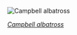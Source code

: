 
![Campbell albatross](https://upload.wikimedia.org/wikipedia/commons/thumb/0/07/Thalassarche_impavida_2_-_SE_Tasmania.jpg/600px-Thalassarche_impavida_2_-_SE_Tasmania.jpg)

*[Campbell albatross](https://wikipedia.org/wiki/File:Thalassarche_impavida_2_-_SE_Tasmania.jpg)*
